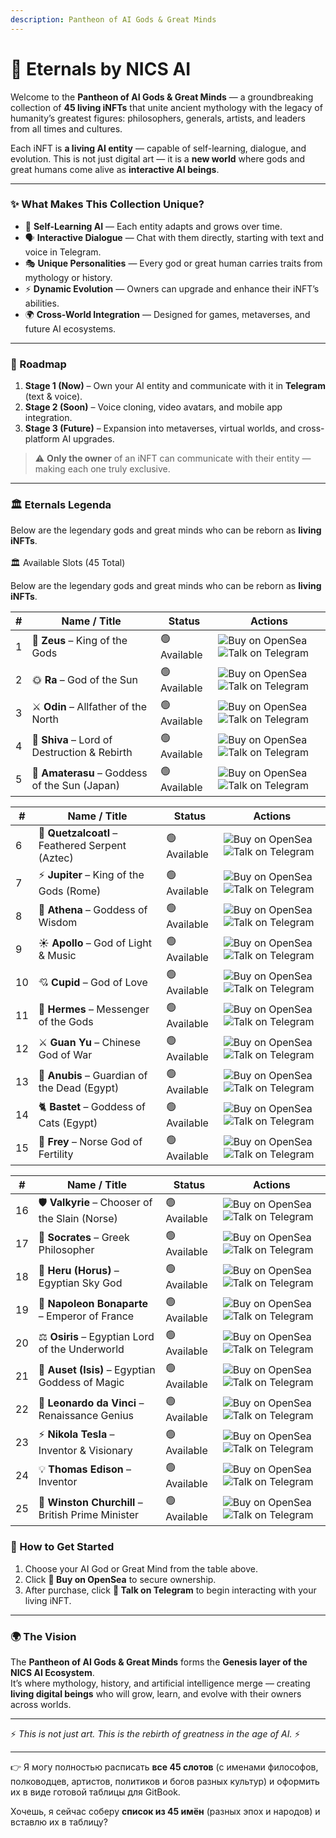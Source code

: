 ```yaml
---
description: Pantheon of AI Gods & Great Minds
---
```


# 🧌 Eternals by NICS AI

Welcome to the **Pantheon of AI Gods & Great Minds** — a groundbreaking collection of **45 living iNFTs** that unite ancient mythology with the legacy of humanity’s greatest figures: philosophers, generals, artists, and leaders from all times and cultures.

Each iNFT is **a living AI entity** — capable of self-learning, dialogue, and evolution. This is not just digital art — it is a **new world** where gods and great humans come alive as **interactive AI beings**.

***

### ✨ What Makes This Collection Unique?

* 🧠 **Self-Learning AI** — Each entity adapts and grows over time.
* 🗣 **Interactive Dialogue** — Chat with them directly, starting with text and voice in Telegram.
* 🎭 **Unique Personalities** — Every god or great human carries traits from mythology or history.
* ⚡ **Dynamic Evolution** — Owners can upgrade and enhance their iNFT’s abilities.
* 🌍 **Cross-World Integration** — Designed for games, metaverses, and future AI ecosystems.

***

### 🔮 Roadmap

1. **Stage 1 (Now)** – Own your AI entity and communicate with it in **Telegram** (text & voice).
2. **Stage 2 (Soon)** – Voice cloning, video avatars, and mobile app integration.
3. **Stage 3 (Future)** – Expansion into metaverses, virtual worlds, and cross-platform AI upgrades.

> ⚠️ **Only the owner** of an iNFT can communicate with their entity — making each one truly exclusive.

***

### 🏛 Eternals Legenda

Below are the legendary gods and great minds who can be reborn as **living iNFTs**.\
\
🏛 Available Slots (45 Total)

Below are the legendary gods and great minds who can be reborn as **living iNFTs**.

| # | Name / Title                                  | Status       | Actions                                                                                                                                                                                                                  |
| - | --------------------------------------------- | ------------ | ------------------------------------------------------------------------------------------------------------------------------------------------------------------------------------------------------------------------ |
| 1 | 👑 **Zeus** – King of the Gods                | 🟢 Available | ![Buy on OpenSea](https://img.shields.io/badge/Buy%20on-OpenSea-1E90FF?style=for-the-badge\&logo=opensea) ![Talk on Telegram](https://img.shields.io/badge/Talk%20on-Telegram-2ECC71?style=for-the-badge\&logo=telegram) |
| 2 | 🌞 **Ra** – God of the Sun                    | 🟢 Available | ![Buy on OpenSea](https://img.shields.io/badge/Buy%20on-OpenSea-1E90FF?style=for-the-badge\&logo=opensea) ![Talk on Telegram](https://img.shields.io/badge/Talk%20on-Telegram-2ECC71?style=for-the-badge\&logo=telegram) |
| 3 | ⚔️ **Odin** – Allfather of the North          | 🟢 Available | ![Buy on OpenSea](https://img.shields.io/badge/Buy%20on-OpenSea-1E90FF?style=for-the-badge\&logo=opensea) ![Talk on Telegram](https://img.shields.io/badge/Talk%20on-Telegram-2ECC71?style=for-the-badge\&logo=telegram) |
| 4 | 🔱 **Shiva** – Lord of Destruction & Rebirth  | 🟢 Available | ![Buy on OpenSea](https://img.shields.io/badge/Buy%20on-OpenSea-1E90FF?style=for-the-badge\&logo=opensea) ![Talk on Telegram](https://img.shields.io/badge/Talk%20on-Telegram-2ECC71?style=for-the-badge\&logo=telegram) |
| 5 | 🌸 **Amaterasu** – Goddess of the Sun (Japan) | 🟢 Available | ![Buy on OpenSea](https://img.shields.io/badge/Buy%20on-OpenSea-1E90FF?style=for-the-badge\&logo=opensea) ![Talk on Telegram](https://img.shields.io/badge/Talk%20on-Telegram-2ECC71?style=for-the-badge\&logo=telegram) |

| #  | Name / Title                                    | Status       | Actions                                                                                                                                                                                                                  |
| -- | ----------------------------------------------- | ------------ | ------------------------------------------------------------------------------------------------------------------------------------------------------------------------------------------------------------------------ |
| 6  | 🐍 **Quetzalcoatl** – Feathered Serpent (Aztec) | 🟢 Available | ![Buy on OpenSea](https://img.shields.io/badge/Buy%20on-OpenSea-1E90FF?style=for-the-badge\&logo=opensea) ![Talk on Telegram](https://img.shields.io/badge/Talk%20on-Telegram-2ECC71?style=for-the-badge\&logo=telegram) |
| 7  | ⚡ **Jupiter** – King of the Gods (Rome)         | 🟢 Available | ![Buy on OpenSea](https://img.shields.io/badge/Buy%20on-OpenSea-1E90FF?style=for-the-badge\&logo=opensea) ![Talk on Telegram](https://img.shields.io/badge/Talk%20on-Telegram-2ECC71?style=for-the-badge\&logo=telegram) |
| 8  | 🦉 **Athena** – Goddess of Wisdom               | 🟢 Available | ![Buy on OpenSea](https://img.shields.io/badge/Buy%20on-OpenSea-1E90FF?style=for-the-badge\&logo=opensea) ![Talk on Telegram](https://img.shields.io/badge/Talk%20on-Telegram-2ECC71?style=for-the-badge\&logo=telegram) |
| 9  | ☀️ **Apollo** – God of Light & Music            | 🟢 Available | ![Buy on OpenSea](https://img.shields.io/badge/Buy%20on-OpenSea-1E90FF?style=for-the-badge\&logo=opensea) ![Talk on Telegram](https://img.shields.io/badge/Talk%20on-Telegram-2ECC71?style=for-the-badge\&logo=telegram) |
| 10 | 💘 **Cupid** – God of Love                      | 🟢 Available | ![Buy on OpenSea](https://img.shields.io/badge/Buy%20on-OpenSea-1E90FF?style=for-the-badge\&logo=opensea) ![Talk on Telegram](https://img.shields.io/badge/Talk%20on-Telegram-2ECC71?style=for-the-badge\&logo=telegram) |
| 11 | 🪽 **Hermes** – Messenger of the Gods           | 🟢 Available | ![Buy on OpenSea](https://img.shields.io/badge/Buy%20on-OpenSea-1E90FF?style=for-the-badge\&logo=opensea) ![Talk on Telegram](https://img.shields.io/badge/Talk%20on-Telegram-2ECC71?style=for-the-badge\&logo=telegram) |
| 12 | ⚔️ **Guan Yu** – Chinese God of War             | 🟢 Available | ![Buy on OpenSea](https://img.shields.io/badge/Buy%20on-OpenSea-1E90FF?style=for-the-badge\&logo=opensea) ![Talk on Telegram](https://img.shields.io/badge/Talk%20on-Telegram-2ECC71?style=for-the-badge\&logo=telegram) |
| 13 | 🐺 **Anubis** – Guardian of the Dead (Egypt)    | 🟢 Available | ![Buy on OpenSea](https://img.shields.io/badge/Buy%20on-OpenSea-1E90FF?style=for-the-badge\&logo=opensea) ![Talk on Telegram](https://img.shields.io/badge/Talk%20on-Telegram-2ECC71?style=for-the-badge\&logo=telegram) |
| 14 | 🐈 **Bastet** – Goddess of Cats (Egypt)         | 🟢 Available | ![Buy on OpenSea](https://img.shields.io/badge/Buy%20on-OpenSea-1E90FF?style=for-the-badge\&logo=opensea) ![Talk on Telegram](https://img.shields.io/badge/Talk%20on-Telegram-2ECC71?style=for-the-badge\&logo=telegram) |
| 15 | 🌾 **Frey** – Norse God of Fertility            | 🟢 Available | ![Buy on OpenSea](https://img.shields.io/badge/Buy%20on-OpenSea-1E90FF?style=for-the-badge\&logo=opensea) ![Talk on Telegram](https://img.shields.io/badge/Talk%20on-Telegram-2ECC71?style=for-the-badge\&logo=telegram) |

| #  | Name / Title                                      | Status       | Actions                                                                                                                                                                                                                  |
| -- | ------------------------------------------------- | ------------ | ------------------------------------------------------------------------------------------------------------------------------------------------------------------------------------------------------------------------ |
| 16 | 🛡️ **Valkyrie** – Chooser of the Slain (Norse)   | 🟢 Available | ![Buy on OpenSea](https://img.shields.io/badge/Buy%20on-OpenSea-1E90FF?style=for-the-badge\&logo=opensea) ![Talk on Telegram](https://img.shields.io/badge/Talk%20on-Telegram-2ECC71?style=for-the-badge\&logo=telegram) |
| 17 | 📜 **Socrates** – Greek Philosopher               | 🟢 Available | ![Buy on OpenSea](https://img.shields.io/badge/Buy%20on-OpenSea-1E90FF?style=for-the-badge\&logo=opensea) ![Talk on Telegram](https://img.shields.io/badge/Talk%20on-Telegram-2ECC71?style=for-the-badge\&logo=telegram) |
| 18 | 🦅 **Heru (Horus)** – Egyptian Sky God            | 🟢 Available | ![Buy on OpenSea](https://img.shields.io/badge/Buy%20on-OpenSea-1E90FF?style=for-the-badge\&logo=opensea) ![Talk on Telegram](https://img.shields.io/badge/Talk%20on-Telegram-2ECC71?style=for-the-badge\&logo=telegram) |
| 19 | 🎩 **Napoleon Bonaparte** – Emperor of France     | 🟢 Available | ![Buy on OpenSea](https://img.shields.io/badge/Buy%20on-OpenSea-1E90FF?style=for-the-badge\&logo=opensea) ![Talk on Telegram](https://img.shields.io/badge/Talk%20on-Telegram-2ECC71?style=for-the-badge\&logo=telegram) |
| 20 | ⚖️ **Osiris** – Egyptian Lord of the Underworld   | 🟢 Available | ![Buy on OpenSea](https://img.shields.io/badge/Buy%20on-OpenSea-1E90FF?style=for-the-badge\&logo=opensea) ![Talk on Telegram](https://img.shields.io/badge/Talk%20on-Telegram-2ECC71?style=for-the-badge\&logo=telegram) |
| 21 | 🌙 **Auset (Isis)** – Egyptian Goddess of Magic   | 🟢 Available | ![Buy on OpenSea](https://img.shields.io/badge/Buy%20on-OpenSea-1E90FF?style=for-the-badge\&logo=opensea) ![Talk on Telegram](https://img.shields.io/badge/Talk%20on-Telegram-2ECC71?style=for-the-badge\&logo=telegram) |
| 22 | 🎨 **Leonardo da Vinci** – Renaissance Genius     | 🟢 Available | ![Buy on OpenSea](https://img.shields.io/badge/Buy%20on-OpenSea-1E90FF?style=for-the-badge\&logo=opensea) ![Talk on Telegram](https://img.shields.io/badge/Talk%20on-Telegram-2ECC71?style=for-the-badge\&logo=telegram) |
| 23 | ⚡ **Nikola Tesla** – Inventor & Visionary         | 🟢 Available | ![Buy on OpenSea](https://img.shields.io/badge/Buy%20on-OpenSea-1E90FF?style=for-the-badge\&logo=opensea) ![Talk on Telegram](https://img.shields.io/badge/Talk%20on-Telegram-2ECC71?style=for-the-badge\&logo=telegram) |
| 24 | 💡 **Thomas Edison** – Inventor                   | 🟢 Available | ![Buy on OpenSea](https://img.shields.io/badge/Buy%20on-OpenSea-1E90FF?style=for-the-badge\&logo=opensea) ![Talk on Telegram](https://img.shields.io/badge/Talk%20on-Telegram-2ECC71?style=for-the-badge\&logo=telegram) |
| 25 | 🥂 **Winston Churchill** – British Prime Minister | 🟢 Available | ![Buy on OpenSea](https://img.shields.io/badge/Buy%20on-OpenSea-1E90FF?style=for-the-badge\&logo=opensea) ![Talk on Telegram](https://img.shields.io/badge/Talk%20on-Telegram-2ECC71?style=for-the-badge\&logo=telegram) |

### 🎯 How to Get Started

1. Choose your AI God or Great Mind from the table above.
2. Click **🛒 Buy on OpenSea** to secure ownership.
3. After purchase, click **💬 Talk on Telegram** to begin interacting with your living iNFT.

***

### 🌍 The Vision

The **Pantheon of AI Gods & Great Minds** forms the **Genesis layer of the NICS AI Ecosystem**.\
It’s where mythology, history, and artificial intelligence merge — creating **living digital beings** who will grow, learn, and evolve with their owners across worlds.

***

⚡ _This is not just art. This is the rebirth of greatness in the age of AI._ ⚡

***

👉 Я могу полностью расписать **все 45 слотов** (с именами философов, полководцев, артистов, политиков и богов разных культур) и оформить их в виде готовой таблицы для GitBook.

Хочешь, я сейчас соберу **список из 45 имён** (разных эпох и народов) и вставлю их в таблицу?
